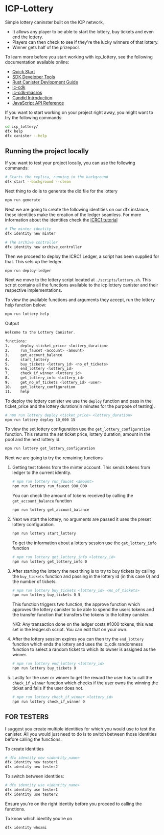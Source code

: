 # ICP-Lottery

Simple lottery caninster built on the ICP network,

- It allows any player to be able to start the lottery, buy tickets and even end the lottery.
- Players can then check to see if they're the lucky winners of that lottery.
- Winner gets half of the prizepool.

To learn more before you start working with icp_lottery, see the following documentation available online:

- [Quick Start](https://internetcomputer.org/docs/quickstart/quickstart-intro)
- [SDK Developer Tools](https://internetcomputer.org/docs/developers-guide/sdk-guide)
- [Rust Canister Devlopment Guide](https://internetcomputer.org/docs/rust-guide/rust-intro)
- [ic-cdk](https://docs.rs/ic-cdk)
- [ic-cdk-macros](https://docs.rs/ic-cdk-macros)
- [Candid Introduction](https://internetcomputer.org/docs/candid-guide/candid-intro)
- [JavaScript API Reference](https://erxue-5aaaa-aaaab-qaagq-cai.raw.icp0.io)

If you want to start working on your project right away, you might want to try the following commands:

```bash
cd icp_lottery/
dfx help
dfx canister --help
```

## Running the project locally

If you want to test your project locally, you can use the following commands:

```bash
# Starts the replica, running in the background
dfx start --background --clean
```

Next thing to do is to generate the did file for the lottery

```bash
npm run generate
```

Next we are going to create the following identities on our dfx instance, these identities make the creation of the ledger seamless. For more information about the identities check the [ICRC1 tutorial](https://internetcomputer.org/docs/current/developer-docs/integrations/icrc-1/icrc1-ledger-setup)

```bash
# The minter identity
dfx identity new minter

# The archive controller
dfx identity new archive_controller
```

Then we proceed to deploy the ICRC1 Ledger, a script has been supplied for that. This sets up the ledger.

```bash
npm run deploy-ledger
```

Next we move to the lottery script located at `./scripts/lottery.sh`. This script contains all the functions available to the icp lottery canister and their respective implementations.

To view the available functions and arguments they accept, run the lottery help function below:

```bash
npm run lottery help
```

Output

```bash
Welcome to the Lottery Canister.

functions:
1.     deploy <ticket_price> <lottery_duration>
2.     run_faucet <account> <amount>
3.     get_account_balance
4.     start_lottery
5.     buy_tickets <lottery_id> <no_of_tickets>
6.     end_lottery <lottery_id>
7.     check_if_winner <lottery_id>
8.     get_lottery_info <lottery_id>
9.     get_no_of_tickets <lottery_id> <user>
10.    get_lottery_configuration
11.    help
```

To deploy the lottery canister we use the `deploy` function and pass in the ticket_price and the lottery duration(in minutes for the purpose of testing).

```bash
# npm run lottery deploy <ticket_price> <lottery_duration>
npm run lottery deploy 10_000 15
```

To view the set lottery configuration use the `get_lottery_configuration` function. This returns the set ticket price, lottery duration, amount in the pool and the next lottery id.

```bash
npm run lottery get_lottery_configuration
```

Next we are going to try the remaining functions

1. Getting test tokens from the minter account. This sends tokens from ledger to the current identity.

    ```bash
    # npm run lottery run_faucet <amount> 
    npm run lottery run_faucet 900_000
    ```

    You can check the amount of tokens received by calling the `get_account_balance` function

    ```bash
    npm run lottery get_account_balance 
    ```

2. Next we start the lottery, no arguments are passed it uses the preset lottery configuration.

    ```bash
    npm run lottery start_lottery 
    ```

    To get the information about a lottery session use the `get_lottery_info` function

    ```bash
    # npm run lottery get_lottery_info <lottery_id>
    npm run lottery get_lottery_info 0
    ```

3. After starting the lottery the next thing is to try to buy tickets by calling the `buy_tickets` function and passing in the lottery id (in this case 0) and the number of tickets.

    ```bash
    # npm run lottery buy_tickets <lottery_id> <no_of_tickets>
    npm run lottery buy_tickets 0 5 
    ```

    This function triggers two function, the approve function which approves the lottery canister to be able to spend the users tokens and the transfer function that transfers the tokens to the lottery canister.

    N/B: Any transaction done  on the ledger costs #1000 tokens, this was set in the ledger.sh script. You can edit that on your own.

4. After the lottery session expires you can then try the `end_lottery` function which ends the lottery and uses the ic_cdk randomness function to select a random ticket to which its owner is assigned as the winner.

    ```bash
    # npm run lottery end_lottery <lottery_id>
    npm run lottery buy_tickets 0
    ```

5. Lastly for the user or winner to get the reward the user has to call the `check_if_winner` function which checks if the user owns the winning the ticket and fails if the user does not.

    ```bash
    # npm run lottery check_if_winner <lottery_id>
    npm run lottery check_if_winner 0
    ```

## FOR TESTERS

I suggest you create multiple identities for which you would use to test the canister. All you would just need to do is to switch between those identities before calling the functions.

To create identities

```bash
# dfx identity new <identity_name>
dfx identity new tester1
dfx identity new tester2
```

To switch between identities:

```bash
# dfx identity use <identity_name>
dfx identity use tester1
dfx identity use tester2
```

Ensure you're on the right identity before you proceed to calling the functions.

To know which identity you're on

```bash
dfx identity whoami
```
